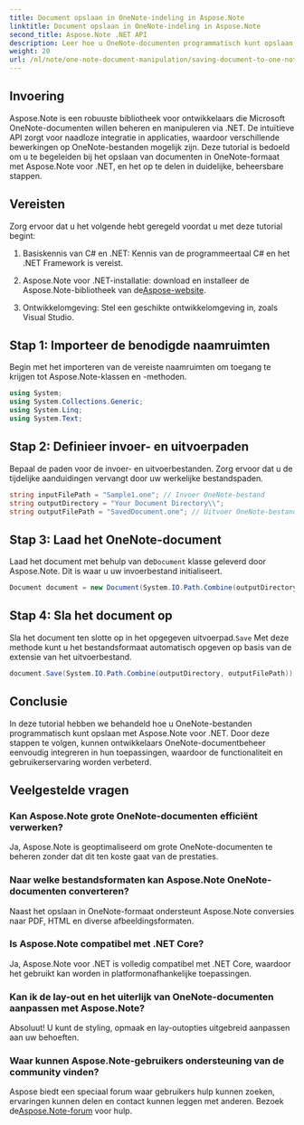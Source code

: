 ```yaml
---
title: Document opslaan in OneNote-indeling in Aspose.Note
linktitle: Document opslaan in OneNote-indeling in Aspose.Note
second_title: Aspose.Note .NET API
description: Leer hoe u OneNote-documenten programmatisch kunt opslaan met Aspose.Note voor .NET in deze uitgebreide tutorial. Ontdek een stapsgewijze handleiding die u door het hele proces leidt, van het laden van bestaande OneNote-bestanden tot het opslaan ervan in de gewenste indeling.
weight: 20
url: /nl/note/one-note-document-manipulation/saving-document-to-one-note-format/
---
```

## Invoering

Aspose.Note is een robuuste bibliotheek voor ontwikkelaars die Microsoft OneNote-documenten willen beheren en manipuleren via .NET. De intuïtieve API zorgt voor naadloze integratie in applicaties, waardoor verschillende bewerkingen op OneNote-bestanden mogelijk zijn. Deze tutorial is bedoeld om u te begeleiden bij het opslaan van documenten in OneNote-formaat met Aspose.Note voor .NET, en het op te delen in duidelijke, beheersbare stappen.

## Vereisten

Zorg ervoor dat u het volgende hebt geregeld voordat u met deze tutorial begint:

1. Basiskennis van C# en .NET: Kennis van de programmeertaal C# en het .NET Framework is vereist.
   
2.  Aspose.Note voor .NET-installatie: download en installeer de Aspose.Note-bibliotheek van de[Aspose-website](https://releases.aspose.com/note/net/).

3. Ontwikkelomgeving: Stel een geschikte ontwikkelomgeving in, zoals Visual Studio.

## Stap 1: Importeer de benodigde naamruimten

Begin met het importeren van de vereiste naamruimten om toegang te krijgen tot Aspose.Note-klassen en -methoden.

```csharp
using System;
using System.Collections.Generic;
using System.Linq;
using System.Text;
```

## Stap 2: Definieer invoer- en uitvoerpaden

Bepaal de paden voor de invoer- en uitvoerbestanden. Zorg ervoor dat u de tijdelijke aanduidingen vervangt door uw werkelijke bestandspaden.

```csharp
string inputFilePath = "Sample1.one"; // Invoer OneNote-bestand
string outputDirectory = "Your Document Directory\\";
string outputFilePath = "SavedDocument.one"; // Uitvoer OneNote-bestand
```

## Stap 3: Laad het OneNote-document

 Laad het document met behulp van de`Document` klasse geleverd door Aspose.Note. Dit is waar u uw invoerbestand initialiseert.

```csharp
Document document = new Document(System.IO.Path.Combine(outputDirectory, inputFilePath));
```

## Stap 4: Sla het document op

 Sla het document ten slotte op in het opgegeven uitvoerpad.`Save` Met deze methode kunt u het bestandsformaat automatisch opgeven op basis van de extensie van het uitvoerbestand.

```csharp
document.Save(System.IO.Path.Combine(outputDirectory, outputFilePath));
```

## Conclusie

In deze tutorial hebben we behandeld hoe u OneNote-bestanden programmatisch kunt opslaan met Aspose.Note voor .NET. Door deze stappen te volgen, kunnen ontwikkelaars OneNote-documentbeheer eenvoudig integreren in hun toepassingen, waardoor de functionaliteit en gebruikerservaring worden verbeterd.

## Veelgestelde vragen

### Kan Aspose.Note grote OneNote-documenten efficiënt verwerken?

Ja, Aspose.Note is geoptimaliseerd om grote OneNote-documenten te beheren zonder dat dit ten koste gaat van de prestaties.

### Naar welke bestandsformaten kan Aspose.Note OneNote-documenten converteren?

Naast het opslaan in OneNote-formaat ondersteunt Aspose.Note conversies naar PDF, HTML en diverse afbeeldingsformaten.

### Is Aspose.Note compatibel met .NET Core?

Ja, Aspose.Note voor .NET is volledig compatibel met .NET Core, waardoor het gebruikt kan worden in platformonafhankelijke toepassingen.

### Kan ik de lay-out en het uiterlijk van OneNote-documenten aanpassen met Aspose.Note?

Absoluut! U kunt de styling, opmaak en lay-outopties uitgebreid aanpassen aan uw behoeften.

### Waar kunnen Aspose.Note-gebruikers ondersteuning van de community vinden?

 Aspose biedt een speciaal forum waar gebruikers hulp kunnen zoeken, ervaringen kunnen delen en contact kunnen leggen met anderen. Bezoek de[Aspose.Note-forum](https://forum.aspose.com/c/note/28) voor hulp.